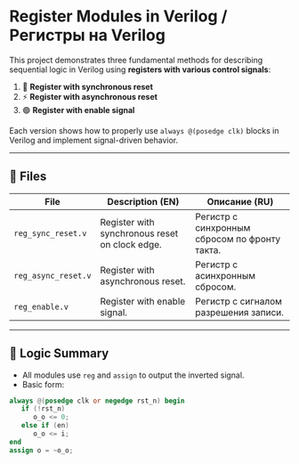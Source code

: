 # Register Modules in Verilog / Регистры на Verilog

This project demonstrates three fundamental methods for describing sequential logic in Verilog using **registers with various control signals**:

1. 🔁 **Register with synchronous reset**
2. ⚡ **Register with asynchronous reset**
3. 🟢 **Register with enable signal**

Each version shows how to properly use `always @(posedge clk)` blocks in Verilog and implement signal-driven behavior.

---

## 📂 Files

| File | Description (EN) | Описание (RU) |
|------|------------------|---------------|
| `reg_sync_reset.v` | Register with synchronous reset on clock edge. | Регистр с синхронным сбросом по фронту такта. |
| `reg_async_reset.v` | Register with asynchronous reset. | Регистр с асинхронным сбросом. |
| `reg_enable.v` | Register with enable signal. | Регистр с сигналом разрешения записи. |

---

## 📌 Logic Summary

- All modules use `reg` and `assign` to output the inverted signal.
- Basic form:  
```verilog
always @(posedge clk or negedge rst_n) begin
   if (!rst_n)
      o_o <= 0;
   else if (en)
      o_o <= i;
end
assign o = ~o_o;
